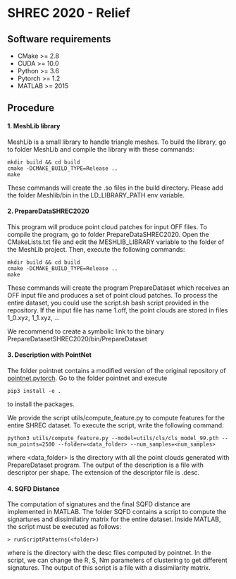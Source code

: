 # SHREC 2020 - Relief

## Software requirements
  * CMake >= 2.8
  * CUDA >= 10.0
  * Python >= 3.6
  * Pytorch >= 1.2
  * MATLAB >= 2015
  
## Procedure
#### 1. MeshLib library

MeshLib is a small library to handle triangle meshes. To build the library, go to folder MeshLib and compile the library with these commands:

```
mkdir build && cd build
cmake -DCMAKE_BUILD_TYPE=Release ..
make
```

These commands will create the .so files in the build directory. Please add the folder Meshlib/bin in the LD_LIBRARY_PATH env variable.

#### 2. PrepareDataSHREC2020

This program will produce point cloud patches for input OFF files. To compile the program, go to folder PrepareDataSHREC2020. Open the CMakeLists.txt file and edit the MESHLIB_LIBRARY variable to the folder of the MeshLib project. Then, execute the following commands:

```
mkdir build && cd build
cmake -DCMAKE_BUILD_TYPE=Release ..
make
```

These commands will create the program PrepareDataset which receives an OFF input file and produces a set of point cloud patches. To process the entire dataset, you could use the script.sh bash script provided in the repository. If the input file has name 1.off, the point clouds are stored in files 1_0.xyz, 1_1.xyz, ...

We recommend to create a symbolic link to the binary PrepareDatasetSHREC2020/bin/PrepareDataset

#### 3. Description with PointNet
The folder pointnet contains a modified version of the original repository of [pointnet.pytorch](https://github.com/fxia22/pointnet.pytorch). Go to the folder pointnet and execute 

```
pip3 install -e .
```

to install the packages.

We provide the script utils/compute_feature.py  to compute features for the entire SHREC dataset. To execute the script, write the following command:

```
python3 utils/compute_feature.py --model=utils/cls/cls_model_99.pth --num_points=2500 --folder=<data_folder> --num_samples=<num_samples>
```
where <data_folder> is the directory with all the point clouds generated with PrepareDataset program. The output of the description is a file with descriptor per shape. The extension of the descriptor file is .desc.

#### 4. SQFD Distance
The computation of signatures and the final SQFD distance are implemented in MATLAB. The folder SQFD contains a script to compute the signartures and dissimilatiry matrix for the entire dataset. Inside MATLAB, the script must be executed as follows:

```
> runScriptPatterns(<folder>)
```

where <folder> is the directory with the desc files computed by pointnet. In the script, we can change the R, S, Nm parameters of clustering to get different signatures. The output of this script is a file with a dissimilarity matrix.
